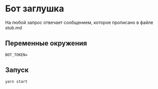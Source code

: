 # Бот заглушка

На любой запрос отвечает сообщением, которое прописано 
в файле stub.md

## Переменные окружения

    BOT_TOKEN=

## Запуск

    yarn start
